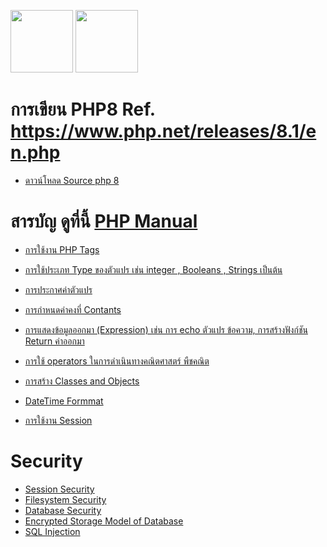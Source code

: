 <img src="https://www.php.net/images/logos/new-php-logo.svg"  width="100"> <img src="https://www.php.net/images/php8/logo_php8_1.svg"  width="100">
<br/>
# การเขียน PHP8 Ref. https://www.php.net/releases/8.1/en.php

* <a href="https://downloads.php.net/~pierrick/"> ดาวน์โหลด Source php 8<a/>

# สารบัญ  ดูที่นี้ <a href="https://www.php.net/manual/en/"> PHP Manual </a>
* <a href="https://www.php.net/manual/en/language.basic-syntax.phptags.php"> การใช้งาน PHP Tags </a> 
* <a href="https://www.php.net/manual/en/language.types.php"> การใช้ประเภท Type ของตัวแปร เช่น integer , Booleans , Strings  เป็นต้น  </a> 

* <a href="https://www.php.net/manual/en/language.variables.basics.php"> การประกาศค่าตัวแปร </a> 
* <a href="https://www.php.net/manual/en/language.constants.php"> การกำหนดค่าคงที่ Contants </a> 
* <a href="https://www.php.net/manual/en/language.expressions.php"> การแสดงข้อมูลออกมา (Expression) เช่น การ echo ตัวแปร ข้อความ, การสร้างฟังก์ชัน Return ค่าออกมา </a> 
* <a href="https://www.php.net/manual/en/language.operators.php"> การใช้ operators ในการดำเนินทางคณิตศาสตร์ พืชคณิต </a> 
* <a href="https://www.php.net/manual/en/language.oop5.basic.php"> การสร้าง Classes and Objects  </a> 
* <a href="https://www.php.net/manual/en/class.datetime.php"> DateTime Formmat </a> 
* <a href="https://www.php.net/manual/en/session.examples.basic.php"> การใช้งาน Session </a>  

# Security
* <a href="https://www.php.net/manual/en/book.session.php"> Session Security </a> 
* <a href="https://www.php.net/manual/en/security.filesystem.php"> Filesystem Security </a> 
* <a href="https://www.php.net/manual/en/security.database.php"> Database Security </a> 
* <a href="https://www.php.net/manual/en/security.database.storage.php"> Encrypted Storage Model of  Database </a> 
* <a href="https://www.php.net/manual/en/security.database.sql-injection.php"> SQL Injection  </a> 










